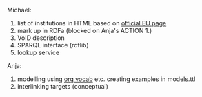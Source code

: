 
Michael:

 1. list of institutions in HTML based on [official EU page](http://europa.eu/institutions/inst/index_en.htm)
 2. mark up in RDFa (blocked on Anja's ACTION 1.)
 3. VoID description
 4. SPARQL interface (rdflib)
 5. lookup service

Anja:

 1. modelling using [org vocab](http://www.epimorphics.com/public/vocabulary/org.html) etc. creating examples in models.ttl
 2. interlinking targets (conceptual)
